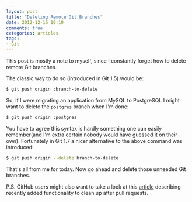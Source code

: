```yaml
---
layout: post
title: "Deleting Remote Git Branches"
date: 2012-12-16 10:10
comments: true
categories: articles
tags:
- Git
---
```


This post is mostly a note to myself, since I constantly forget how to
delete remote Git branches.

The classic way to do so (introduced in Git 1.5) would be:

``` bash
$ git push origin :branch-to-delete
```

So, if I were migrating an application from MySQL to PostgreSQL I might want to delete
the `postgres` branch when I'm done:

``` bash
$ git push origin :postgres
```

You have to agree this syntax is hardly something one can easily
remember(and I'm extra certain nobody would have guessed it on their
own). Fortunately in Git 1.7 a nicer alternative to the above command
was introduced:

``` bash
$ git push origin --delete branch-to-delete
```

That's all from me for today. Now go ahead and delete those unneeded Git branches.

P.S. GitHub users might also want to take a look at this
[article](https://github.com/blog/1335-tidying-up-after-pull-requests)
describing recently added functionality to clean up after pull
requests.
